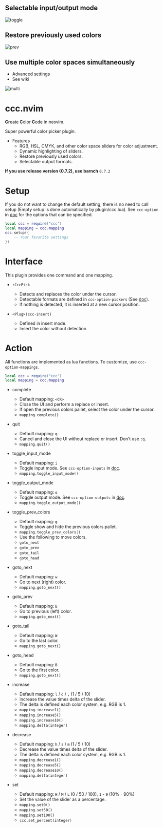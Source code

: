 ## Selectable input/output mode

![toggle](https://user-images.githubusercontent.com/82267684/190847776-81763c84-2662-4693-97df-b15e8d9115ec.gif)

## Restore previously used colors

![prev](https://user-images.githubusercontent.com/82267684/190847777-e1f434f9-a8f9-4cb9-b496-cbd849e71a9c.gif)

## Use multiple color spaces simultaneously

- Advanced settings
- See wiki

![multi](https://user-images.githubusercontent.com/82267684/190847778-751e7656-985b-47e7-890f-91339ee354e9.gif)

# ccc.nvim

**C**reate **C**olor **C**ode in neovim.

Super powerful color picker plugin.

- Features
    - RGB, HSL, CMYK, and other color space sliders for color adjustment.
    - Dynamic highlighting of sliders.
    - Restore previously used colors.
    - Selectable output formats.

**If you use release version (0.7.2), use barnch** `0.7.2`

# Setup

If you do not want to change the default setting, there is no need to call setup (Empty setup is done automatically by plugin/ccc.lua).
See `ccc-option` in [doc](./doc/ccc.txt) for the options that can be specified.

```lua
local ccc = require("ccc")
local mapping = ccc.mapping
ccc.setup({
    -- Your favorite settings
})
```

# Interface

This plugin provides one command and one mapping.

- `:CccPick`
	- Detects and replaces the color under the cursor.
    - Detectable formats are defined in `ccc-option-pickers` (See [doc](./doc/ccc.txt)).
    - If nothing is detected, it is inserted at a new cursor position.

- `<Plug>(ccc-insert)`
    - Defined in insert mode.
    - Insert the color without detection.

# Action

All functions are implemented as lua functions.
To customize, use `ccc-option-mappings`.

```lua
local ccc = require("ccc")
local mapping = ccc.mapping
```

- complete
    - Default mapping: `<CR>`
	- Close the UI and perform a replace or insert.
	- If open the previous colors pallet, select the color under the cursor.
    - `mapping.complete()`

- quit
    - Default mapping: `q`
    - Cancel and close the UI without replace or insert. Don't use `:q`.
    - `mapping.quit()`

- toggle_input_mode
    - Default mapping: `i`
    - Toggle input mode. See `ccc-option-inputs` in [doc](./doc/ccc.txt).
    - `mapping.toggle_input_mode()`

- toggle_output_mode
    - Default mapping: `o`
    - Toggle output mode. See `ccc-option-outputs` in [doc](./doc/ccc.txt).
    - `mapping.toggle_output_mode()`

- toggle_prev_colors
    - Default mapping: `g`
    - Toggle show and hide the previous colors pallet.
    - `mapping.toggle_prev_colors()`
    - Use the following to move colors.
    - `goto_next`
    - `goto_prev`
    - `goto_tail`
    - `goto_head`

- goto_next
    - Default mapping: `w`
    - Go to next (right) color.
    - `mapping.goto_next()`

- goto_prev
    - Default mapping: `b`
    - Go to previous (left) color.
    - `mapping.goto_next()`

- goto_tail
    - Default mapping: `W`
    - Go to the last color.
    - `mapping.goto_next()`

- goto_head
    - Default mapping: `B`
    - Go to the first color.
    - `mapping.goto_next()`

- increase
    - Default mapping: `l` / `d` / `,` (1 / 5 / 10)
    - Increase the value times delta of the slider.
    - The delta is defined each color system, e.g. RGB is 1.
    - `mapping.increase1()`
    - `mapping.increase5()`
    - `mapping.increase10()`
    - `mapping.delta(integer)`

- decrease
    - Default mapping: `h` / `s` / `m` (1 / 5 / 10)
    - Decrease the value times delta of the slider.
    - The delta is defined each color system, e.g. RGB is 1.
    - `mapping.decrease1()`
    - `mapping.decrease5()`
    - `mapping.decrease10()`
    - `mapping.delta(integer)`

- set
    - Default mapping: `H` / `M` / `L` (0 / 50 / 100), `1` - `9` (10% - 90%)
    - Set the value of the slider as a percentage.
    - `mapping.set0()`
    - `mapping.set50()`
    - `mapping.set100()`
    - `ccc.set_percent(integer)`
